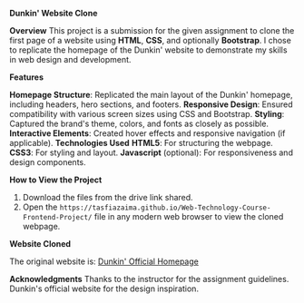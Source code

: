 **Dunkin' Website Clone**

**Overview**
This project is a submission for the given assignment to clone the first page of a website using **HTML**, **CSS**, and optionally **Bootstrap**. I chose to replicate the homepage of the Dunkin' website to demonstrate my skills in web design and development.

**Features**

**Homepage Structure**: Replicated the main layout of the Dunkin' homepage, including headers, hero sections, and footers.
**Responsive Design**: Ensured compatibility with various screen sizes using CSS and Bootstrap.
**Styling**: Captured the brand's theme, colors, and fonts as closely as possible.
**Interactive Elements**: Created hover effects and responsive navigation (if applicable).
**Technologies Used**
**HTML5**: For structuring the webpage.
**CSS3**: For styling and layout.
**Javascript** (optional): For responsiveness and design components.

**How to View the Project**

1. Download the files from the drive link shared.
2. Open the `https://tasfiazaima.github.io/Web-Technology-Course-Frontend-Project/` file in any modern web browser to view the cloned webpage.

**Website Cloned**

The original website is:
[Dunkin' Official Homepage](https://www.dunkindonuts.com/)

**Acknowledgments**
Thanks to the instructor for the assignment guidelines.
Dunkin's official website for the design inspiration.

